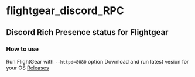 # flightgear_discord_RPC

## Discord Rich Presence status for Flightgear

### How to use
Run FlightGear with ```--httpd=8080``` option
Download and run latest vesion for your OS
[Releases](https://github.com/rdinit/flightgear_discord_RPC/releases)